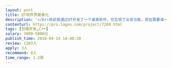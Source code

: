 ```yaml
---                
layout: post       
title: QT软件界面美化           
description: '</br>目前我通过QT开发了一个桌面软件，仅实现了业务功能，现在需要请一位QT三到五年开发经验的工程师来完成界面优化，主要包括</br>1、根据设计稿完成各个界面的开发</br>2、必须会QWT，对数据的展现进行优化</br>'     
contenturl: https://pro.lagou.com/project/7269.html      
tags: [后端开发,C++]            
salary: 3000-5000元          
publish_time: 2018-04-14 14:40:20         
review: 1203人                   
apply: 3人                   
recommend: 0人                   
time_range: 1-2周              
---                 
```

